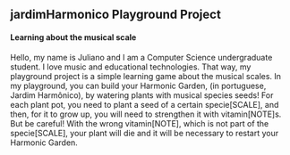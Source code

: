 ## jardimHarmonico Playground Project
#### Learning about the musical scale


Hello, my name is Juliano and I am a Computer Science undergraduate student. I love music and educational technologies. That way, my playground project is a simple learning game about the musical scales. In my playground, you can build your Harmonic Garden, (in portuguese, Jardim Harmônico), by watering plants with musical species seeds! For each plant pot, you need to plant a seed of a certain specie[SCALE], and then, for it to grow up, you will need to strengthen it with vitamin[NOTE]s. But be careful! With the wrong vitamin[NOTE], which is not part of the specie[SCALE], your plant will die and it will be necessary to restart your Harmonic Garden. 
